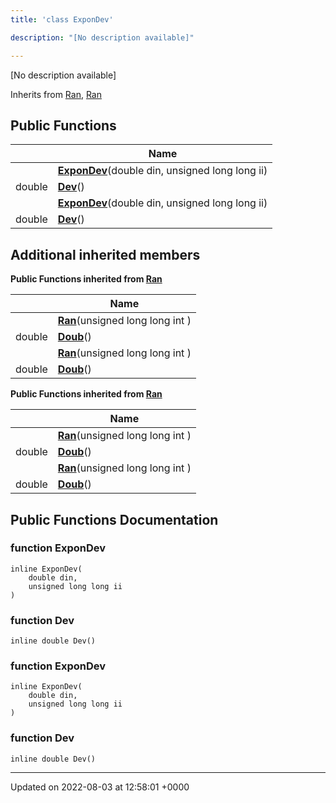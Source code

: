 ```yaml
---
title: 'class ExponDev'

description: "[No description available]"

---
```









[No description available]

Inherits from [Ran](/documentation/code/darkbit/classes/classran/), [Ran](/documentation/code/darkbit/classes/classran/)

## Public Functions

|                | Name           |
| -------------- | -------------- |
| | **[ExponDev](/documentation/code/darkbit/classes/classexpondev/#function-expondev)**(double din, unsigned long long ii) |
| double | **[Dev](/documentation/code/darkbit/classes/classexpondev/#function-dev)**() |
| | **[ExponDev](/documentation/code/darkbit/classes/classexpondev/#function-expondev)**(double din, unsigned long long ii) |
| double | **[Dev](/documentation/code/darkbit/classes/classexpondev/#function-dev)**() |

## Additional inherited members

**Public Functions inherited from [Ran](/documentation/code/darkbit/classes/classran/)**

|                | Name           |
| -------------- | -------------- |
| | **[Ran](/documentation/code/darkbit/classes/classran/#function-ran)**(unsigned long long int ) |
| double | **[Doub](/documentation/code/darkbit/classes/classran/#function-doub)**() |
| | **[Ran](/documentation/code/darkbit/classes/classran/#function-ran)**(unsigned long long int ) |
| double | **[Doub](/documentation/code/darkbit/classes/classran/#function-doub)**() |

**Public Functions inherited from [Ran](/documentation/code/darkbit/classes/classran/)**

|                | Name           |
| -------------- | -------------- |
| | **[Ran](/documentation/code/darkbit/classes/classran/#function-ran)**(unsigned long long int ) |
| double | **[Doub](/documentation/code/darkbit/classes/classran/#function-doub)**() |
| | **[Ran](/documentation/code/darkbit/classes/classran/#function-ran)**(unsigned long long int ) |
| double | **[Doub](/documentation/code/darkbit/classes/classran/#function-doub)**() |


## Public Functions Documentation

### function ExponDev

```
inline ExponDev(
    double din,
    unsigned long long ii
)
```


### function Dev

```
inline double Dev()
```


### function ExponDev

```
inline ExponDev(
    double din,
    unsigned long long ii
)
```


### function Dev

```
inline double Dev()
```


-------------------------------

Updated on 2022-08-03 at 12:58:01 +0000